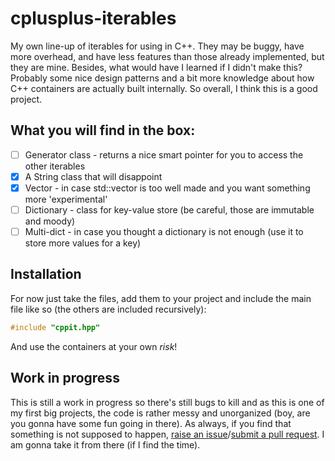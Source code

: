 # cplusplus-iterables

My own line-up of iterables for using in C++. They may be buggy, have more overhead, and have less features than those already implemented, but they are mine. Besides, what would have I learned if I didn't make this? Probably some nice design patterns and a bit more knowledge about how C++ containers are actually built internally. So overall, I think this is a good project.

## What you will find in the box:
- [ ] Generator class - returns a nice smart pointer for you to access the other iterables
- [x] A String class that will disappoint
- [x] Vector - in case std::vector is too well made and you want something more 'experimental'
- [ ] Dictionary - class for key-value store (be careful, those are immutable and moody)
- [ ] Multi-dict - in case you thought a dictionary is not enough (use it to store more values for a key)

## Installation

For now just take the files, add them to your project and include the main file like so (the others are included recursively):
```c++
#include "cppit.hpp"
```
    
And use the containers at your own *risk*!

## Work in progress
This is still a work in progress so there's still bugs to kill and as this is one of my first big projects, the code is rather messy and unorganized (boy, are you gonna have some fun going in there). As always, if you find that something is not supposed to happen, [raise an issue](https://github.com/Flu/cplusplus/issues)/[submit a pull request](https://github.com/Flu/cplusplus/pulls). I am gonna take it from there (if I find the time).
